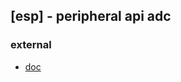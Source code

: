 ## [esp] - peripheral api adc

### external
* [doc](https://docs.espressif.com/projects/esp-idf/en/latest/esp32/api-reference/peripherals/adc.html)